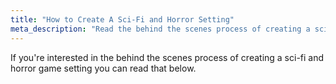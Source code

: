 ```yaml
---
title: "How to Create A Sci-Fi and Horror Setting"
meta_description: "Read the behind the scenes process of creating a sci-fi and horror RPG game setting."
---
```


If you're interested in the behind the scenes process of creating a sci-fi and horror game setting you can read that below.
